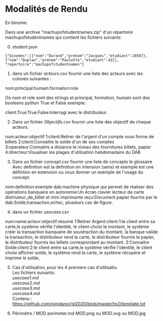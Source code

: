 
# Modalités de Rendu 

En binome.


Dans une archive "machupofstudentnames.zip" d'un répertoire machupofstudentnames qui contient les fichiers suivants:

0) student.json
```
{"binomes":[{"nom":"Durand","prénom":"Jacques","etudiant":10567},{"nom":"Duplan","prénom":"Paulette","etudiant":42}],
"repertoire":"machupofstudentnames"}
```

1) dans un fichier *acteurs.csv* fournir une liste des acteurs avec les colones suivantes :

nom:principal:humain:formation:role

Où nom et role sont des strings et principal, formation, humain sont des booleens python True et False 
exemple:

client:True:True:False:Interragi avec le distributeur.

2) Dans un fichier *Objectifs.csv* fournir une liste des objectif de chaque acteurs.

num:acteur:objectif
1:client:Retirer de l'argent d'un compte sous forme de billets
2:client:Connaitre le solde d'un de ses comptes
3:operateur:Connaitre a distance le niveau des fournitures billets, papier
4:directeur:Visualiser les plages d'utilisation hebdomadaire du DAB

3) Dans un fichier *concept.csv* fournir une liste de concepts le glossaire 
Avec definition est la definition en intension (sens) et exemple est une défintion en extension ou vous donner un exemple de l'usage du concept.

nom:definition:exemple
dab:machine physique qui permet de réaliser des opérations banquaire en autonomie:Un écran clavier lecteur de carte distriuteur_de_billet et mini imprimante 
reçu:Document papier fournis par le dab:Solde,transaction,echec,  plusieurs cas de figure.


4) dans un fichier *usecase.csv* 

num:name:acteur:objectif:résumé
1:Retirer Argent:client:1:le client entre sa carte,le système vérifie l'identité, le client choisi le montant, le système créér la transaction banquaire de soustraction du montant, la banque valide la transaction, le distributeur rend la carte, le distributeur fournis le papier, le distributeur fournis les billets correspondant au montant. 
2:Connaitre Solde:client:2:le client entre sa carte,le système vérifie l'identité, le client choisi afficher solde, le système rend la carte, le système récupère et imprime le solde,  

5) Cas d'utilisation, pour les 4 premiers cas d'utilisatio.  
Les fichiers suivants:  
*usecase1.md*  
*usecase2.md*  
*usecase3.md*  
*usecase4.md*  
Contenu :
https://github.com/nimdanor/gl2020/blob/master/tp2/template.txt


6) Périmètre / MOD 
 perimeter.md 
 MOD.png ou MOD.svg ou MOD.jpg 

